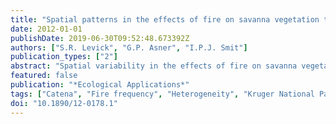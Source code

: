 ```yaml
---
title: "Spatial patterns in the effects of fire on savanna vegetation three-dimensional structure"
date: 2012-01-01
publishDate: 2019-06-30T09:52:48.673392Z
authors: ["S.R. Levick", "G.P. Asner", "I.P.J. Smit"]
publication_types: ["2"]
abstract: "Spatial variability in the effects of fire on savanna vegetation structure is seldom considered in ecology, despite the inherent heterogeneity of savanna landscapes. Much has been learned about the effects of fire on vegetation structure from long-term field experiments, but these are often of limited spatial extent and do not encompass different hillslope catena elements. We mapped vegetation three-dimensional (3-D) structure over 21 000 ha in nine savanna landscapes (six on granite, three on basalt), each with contrasting long-term fire histories (higher and lower fire frequency), as defined from a combination of satellite imagery and 67 years of management records. Higher fire frequency areas contained less woody canopy cover than their lower fire frequency counterparts in all landscapes, and woody cover reduction increased linearly with increasing difference in fire frequency (r2=0.58, P=0.004). Vegetation height displayed a more heterogeneous response to difference in fire frequency, with taller canopies present in the higher fire frequency areas of the wetter sites. Vegetation 3-Dstructural differences between areas of higher and lower fire frequency differed between geological substrates and varied spatially across hillslopes. Fire had the greatest relative impact on vegetation structure on nutrient-rich basalt substrates, and it imparted different structural responses upon vegetation in upland, midslope, and lowland topographic positions. These results highlight the complexity of fire- vegetation relationships in savanna systems, and they suggest that underlying landscape heterogeneity needs more explicit incorporation into fire management policies. © 2012 by the Ecological Society of America."
featured: false
publication: "*Ecological Applications*"
tags: ["Catena", "Fire frequency", "Heterogeneity", "Kruger National Park", "Landscape", "LiDAR", "Management", "Savanna structure", "South Africa", "Topography"]
doi: "10.1890/12-0178.1"
---
```


